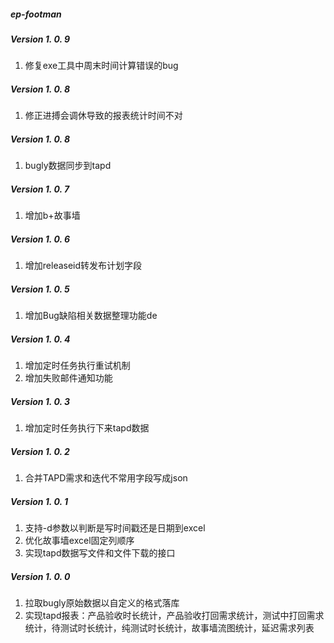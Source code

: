 ##### ep-footman
##### Version 1. 0. 9
1. 修复exe工具中周末时间计算错误的bug

##### Version 1. 0. 8
1. 修正进搏会调休导致的报表统计时间不对

##### Version 1. 0. 8
1. bugly数据同步到tapd

##### Version 1. 0. 7
1. 增加b+故事墙

##### Version 1. 0. 6
1. 增加releaseid转发布计划字段

##### Version 1. 0. 5
1. 增加Bug缺陷相关数据整理功能de



##### Version 1. 0. 4
1. 增加定时任务执行重试机制
2. 增加失败邮件通知功能

##### Version 1. 0. 3
1. 增加定时任务执行下来tapd数据

##### Version 1. 0. 2
1. 合并TAPD需求和迭代不常用字段写成json

##### Version 1. 0. 1
1. 支持-d参数以判断是写时间戳还是日期到excel
2. 优化故事墙excel固定列顺序
3. 实现tapd数据写文件和文件下载的接口

##### Version 1. 0. 0
1. 拉取bugly原始数据以自定义的格式落库
2. 实现tapd报表：产品验收时长统计，产品验收打回需求统计，测试中打回需求统计，待测试时长统计，纯测试时长统计，故事墙流图统计，延迟需求列表